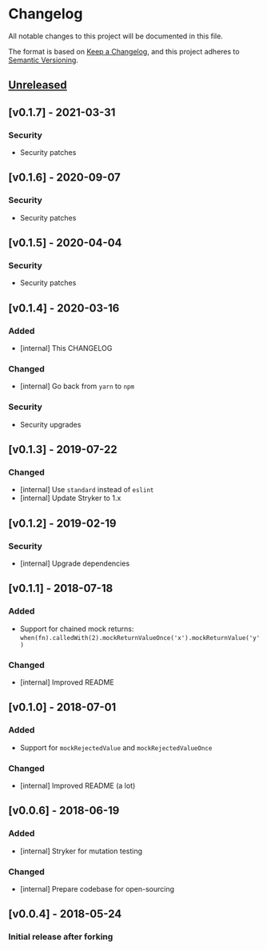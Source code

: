 # Changelog
All notable changes to this project will be documented in this file.

The format is based on [Keep a Changelog](https://keepachangelog.com/en/1.0.0/),
and this project adheres to [Semantic Versioning](https://semver.org/spec/v2.0.0.html).

## [Unreleased]

## [v0.1.7] - 2021-03-31
### Security
* Security patches

## [v0.1.6] - 2020-09-07
### Security
* Security patches

## [v0.1.5] - 2020-04-04
### Security
* Security patches

## [v0.1.4] - 2020-03-16
### Added
* [internal] This CHANGELOG

### Changed
* [internal] Go back from `yarn` to `npm`

### Security
* Security upgrades

## [v0.1.3] - 2019-07-22
### Changed
* [internal] Use `standard` instead of `eslint`
* [internal] Update Stryker to 1.x

## [v0.1.2] - 2019-02-19
### Security
* [internal] Upgrade dependencies

## [v0.1.1] - 2018-07-18
### Added
* Support for chained mock returns: `when(fn).calledWith(2).mockReturnValueOnce('x').mockReturnValue('y')`

### Changed
* [internal] Improved README

## [v0.1.0] - 2018-07-01
### Added
* Support for `mockRejectedValue` and `mockRejectedValueOnce`

### Changed
* [internal] Improved README (a lot)

## [v0.0.6] - 2018-06-19
### Added
* [internal] Stryker for mutation testing

### Changed
* [internal] Prepare codebase for open-sourcing

## [v0.0.4] - 2018-05-24
### Initial release after forking

[Unreleased]: https://github.com/jonasholtkamp/jest-when-xt/compare/v0.1.3...HEAD
[0.1.3]: https://github.com/jonasholtkamp/jest-when-xt/compare/v0.1.2...v0.1.3
[0.1.2]: https://github.com/jonasholtkamp/jest-when-xt/compare/v0.1.1...v0.1.2
[0.1.1]: https://github.com/jonasholtkamp/jest-when-xt/compare/v0.1.0...v0.1.1
[0.1.0]: https://github.com/jonasholtkamp/jest-when-xt/compare/v0.0.6...v0.1.0
[0.0.6]: https://github.com/jonasholtkamp/jest-when-xt/compare/v0.0.4...v0.0.6
[0.0.4]: https://github.com/jonasholtkamp/jest-when-xt/releases/tag/v0.0.4

